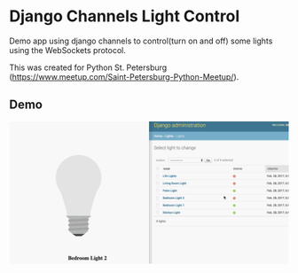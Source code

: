 # Django Channels Light Control

Demo app using django channels to control(turn on and off) some lights 
using the WebSockets protocol.

This was created for Python St. Petersburg (https://www.meetup.com/Saint-Petersburg-Python-Meetup/).

## Demo
![Demo](docs/DjangoChannelsMeetup.gif)

